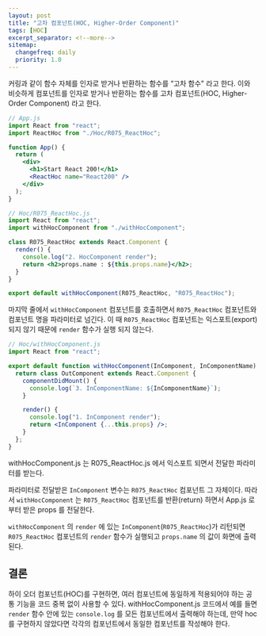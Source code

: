 ```yaml
---
layout: post
title: "고차 컴포넌트(HOC, Higher-Order Component)"
tags: [HOC]
excerpt_separator: <!--more-->
sitemap:
  changefreq: daily
  priority: 1.0
---
```


커링과 같이 함수 자체를 인자로 받거나 반환하는 함수를 “고차 함수" 라고 한다. 이와 비슷하게 컴포넌트를 인자로 받거나 반환하는 함수를 고차 컴포넌트(HOC, Higher-Order Component) 라고 한다.

<!--more-->

```jsx
// App.js
import React from "react";
import ReactHoc from "./Hoc/R075_ReactHoc";

function App() {
  return (
    <div>
      <h1>Start React 200!</h1>
      <ReactHoc name="React200" />
    </div>
  );
}
```

```jsx
// Hoc/R075_ReactHoc.js
import React from "react";
import withHocComponent from "./withHocComponent";

class R075_ReactHoc extends React.Component {
  render() {
    console.log("2. HocComponent render");
    return <h2>props.name : ${this.props.name}</h2>;
  }
}

export default withHocComponent(R075_ReactHoc, "R075_ReactHoc");
```

마지막 줄에서 `withHocComponent` 컴포넌트를 호출하면서 `R075_ReactHoc` 컴포넌트와 컴포넌트 명을 파라미터로 넘긴다. 이 때 `R075_ReactHoc` 컴포넌트는 익스포트(export) 되지 않기 때문에 `render` 함수가 실행 되지 않는다.

```jsx
// Hoc/withHocComponent.js
import React from "react";

export default function withHocComponent(InComponent, InComponentName) {
  return class OutComponent extends React.Component {
    componentDidMount() {
      console.log(`3. InComponentName: ${InComponentName}`);
    }

    render() {
      console.log("1. InComponent render");
      return <InComponent {...this.props} />;
    }
  };
}
```

withHocComponent.js 는 R075_ReactHoc.js 에서 익스포트 되면서 전달한 파라미터를 받는다.

파라미터로 전달받은 `InComponent` 변수는 `R075_ReactHoc` 컴포넌트 그 자체이다. 따라서 `withHocComponent` 는 `R075_ReactHoc` 컴포넌트를 반환(return) 하면서 App.js 로부터 받은 props 를 전달한다.

`withHocComponent` 의 `render` 에 있는 `InComponent`(`R075_ReactHoc`)가 리턴되면 `R075_ReactHoc` 컴포넌트의 `render` 함수가 실행되고 `props.name` 의 값이 화면에 출력된다.

## 결론

하이 오더 컴포넌트(HOC)를 구현하면, 여러 컴포넌트에 동일하게 적용되어야 하는 공통 기능을 코드 중복 없이 사용할 수 있다. withHocComponent.js 코드에서 예를 들면 `render` 함수 안에 있는 `console.log` 를 모든 컴포넌트에서 출력해야 하는데, 만약 hoc 를 구현하지 않았다면 각각의 컴포넌트에서 동일한 컴포넌트를 작성해야 한다.
